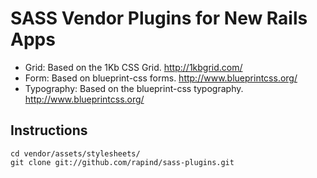 # SASS Vendor Plugins for New Rails Apps #

* Grid: Based on the 1Kb CSS Grid. http://1kbgrid.com/
* Form: Based on blueprint-css forms. http://www.blueprintcss.org/
* Typography: Based on the blueprint-css typography. http://www.blueprintcss.org/

## Instructions ##

    cd vendor/assets/stylesheets/
    git clone git://github.com/rapind/sass-plugins.git
